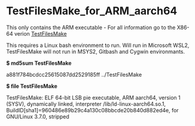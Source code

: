 # TestFilesMake_for_ARM_aarch64
This only contains the ARM executable - For all information go to the X86-64 verion [TestFilesMake](https://github.com/Jim-JMCD/TestFilesMake)

This requires a Linux bash environment to run. Will run in Microsoft WSL2, TestFilesMake will not run in MSYS2, Gitbash and Cygwin environmants.

__$ md5sum TestFilesMake__

a881f784bcdcc25615087dd2529185ff  ../TestFilesMake

__$ file TestFilesMake__

TestFilesMake: ELF 64-bit LSB pie executable, ARM aarch64, version 1 (SYSV), dynamically linked, interpreter /lib/ld-linux-aarch64.so.1, BuildID[sha1]=960486e89b29c4a130c08bbcde20b840d882ed4e, for GNU/Linux 3.7.0, stripped


